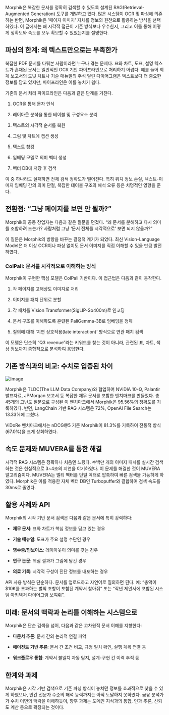 Morphik은 복잡한 문서를 정확히 검색할 수 있도록 설계된 RAG(Retrieval-Augmented Generation) 도구를 개발하고 있다. 많은 시스템이 OCR 및 파싱에 의존하는 반면, Morphik은 '페이지 이미지' 자체를 정보의 원천으로 활용하는 방식을 선택하였다. 이 글에서는 왜 시각적 접근이 기존 방식보다 우수한지, 그리고 이를 통해 어떻게 정확도와 속도를 모두 확보할 수 있었는지를 설명한다.

## 파싱의 한계: 왜 텍스트만으로는 부족한가

복잡한 PDF 문서를 다뤄본 사람이라면 누구나 겪는 문제다. 표와 차트, 도표, 설명 텍스트가 혼재된 문서는 일반적인 OCR 기반 파이프라인으로 처리하기 어렵다. 예를 들어 회계 보고서의 도넛 차트나 기술 매뉴얼의 주석 달린 다이어그램은 텍스트보다 더 중요한 정보를 담고 있지만, 파이프라인은 이를 놓치기 쉽다.

기존의 문서 처리 파이프라인은 다음과 같은 단계를 거친다.

1. OCR을 통해 문자 인식
    
2. 레이아웃 분석을 통한 테이블 및 구성요소 분리
    
3. 텍스트의 시각적 순서를 복원
    
4. 그림 및 차트에 캡션 생성
    
5. 텍스트 청킹
    
6. 임베딩 모델로 의미 벡터 생성
    
7. 벡터 DB에 저장 후 검색
    

이 중 하나라도 실패하면 전체 검색 정확도가 떨어진다. 특히 위치 정보 손실, 텍스트-이미지 임베딩 간의 의미 단절, 복잡한 테이블 구조의 해석 오류 등은 치명적인 영향을 준다.

## 전환점: “그냥 페이지를 보면 안 될까?”

Morphik의 공동 창업자는 다음과 같은 질문을 던졌다. “왜 문서를 분해하고 다시 의미를 조합하려 드는가? 사람처럼 그냥 ‘문서 전체를 시각적으로’ 보면 되지 않을까?”

이 질문은 Morphik의 방향을 바꾸는 결정적 계기가 되었다. 최신 Vision-Language Model은 더 이상 OCR이나 파싱 없이도 문서 이미지를 직접 이해할 수 있을 만큼 발전하였다.

### ColPali: 문서를 시각적으로 이해하는 방식

Morphik이 구현한 핵심 모델은 ColPali 기반이다. 이 접근법은 다음과 같이 동작한다.

1. 각 페이지를 고해상도 이미지로 처리
    
2. 이미지를 패치 단위로 분할
    
3. 각 패치를 Vision Transformer(SigLIP-So400m)로 인코딩
    
4. 문서 구조를 이해하도록 훈련된 PaliGemma-3B로 임베딩을 정제
    
5. 질의에 대해 ‘지연 상호작용(late interaction)’ 방식으로 연관 패치 검색
    

이 모델은 단순히 “Q3 revenue”라는 키워드를 찾는 것이 아니라, 관련된 표, 차트, 색상 정보까지 종합적으로 분석하여 응답한다.

## 기존 방식과의 비교: 수치로 입증된 차이

![Image](https://www.morphik.ai/assets/Screenshot_2025-07-08_at_9.07.57_PM.png)

Morphik은 TLDC(The LLM Data Company)와 협업하여 NVIDIA 10-Q, Palantir 발표자료, JPMorgan 보고서 등 복잡한 재무 문서를 포함한 벤치마크를 만들었다. 총 45개의 고난도 질문으로 구성된 이 벤치마크에서 Morphik은 95.56%의 정확도를 기록하였다. 반면, LangChain 기반 RAG 시스템은 72%, OpenAI File Search는 13.33%에 그쳤다.

ViDoRe 벤치마크에서는 nDCG@5 기준 Morphik이 81.3%를 기록하여 전통적 방식(67.0%)을 크게 상회하였다.

## 속도 문제와 MUVERA를 통한 해결

시각적 RAG 시스템은 정확하나 처음엔 느렸다. 수백만 개의 이미지 패치를 실시간 검색하는 것은 현실적으로 3~4초의 지연을 야기하였다. 이 문제를 해결한 것이 MUVERA 알고리즘이다. MUVERA는 멀티 벡터를 단일 벡터로 압축하여 빠른 검색을 가능하게 하였다. Morphik은 이를 적용한 자체 벡터 DB인 Turbopuffer와 결합하여 검색 속도를 30ms로 줄였다.

## 활용 사례와 API

Morphik의 시각 기반 문서 검색은 다음과 같은 문서에 특히 강력하다:

- **재무 문서**: 표와 차트가 핵심 정보를 담고 있는 경우
    
- **기술 매뉴얼**: 도표가 주요 설명 수단인 경우
    
- **영수증/인보이스**: 레이아웃이 의미를 갖는 경우
    
- **연구 논문**: 핵심 결과가 그림에 담긴 경우
    
- **의료 기록**: 시각적 구성이 진단 정보를 내포하는 경우
    

API 사용 방식은 단순하다. 문서를 업로드하고 자연어로 질의하면 된다. 예: “총액이 $10K를 초과하는 벌칙 조항이 포함된 계약서 찾아줘” 또는 “작년 제안서에 포함된 시스템 아키텍처 다이어그램 보여줘”.

## 미래: 문서의 맥락과 논리를 이해하는 시스템으로

Morphik은 단순 검색을 넘어, 다음과 같은 고차원적 문서 이해를 지향한다:

- **다문서 추론**: 문서 간의 논리적 연결 파악
    
- **에이전트 기반 추론**: 문서 간 조건 비교, 규정 일치 확인, 실행 계획 연결 등
    
- **워크플로우 통합**: 계약서 불일치 자동 탐지, 설계-구현 간 이력 추적 등
    

## 한계와 과제

Morphik은 시각 기반 검색으로 기존 파싱 방식이 놓치던 정보를 효과적으로 찾을 수 있게 하였으나, 인간 전문가 수준의 해석 능력까지는 아직 도달하지 못하였다. 금융 분석가가 수치 이면의 맥락을 이해하듯이, 향후 과제는 도메인 지식과의 통합, 인과 추론, 신뢰도 계산 등으로 확장되는 것이다.
